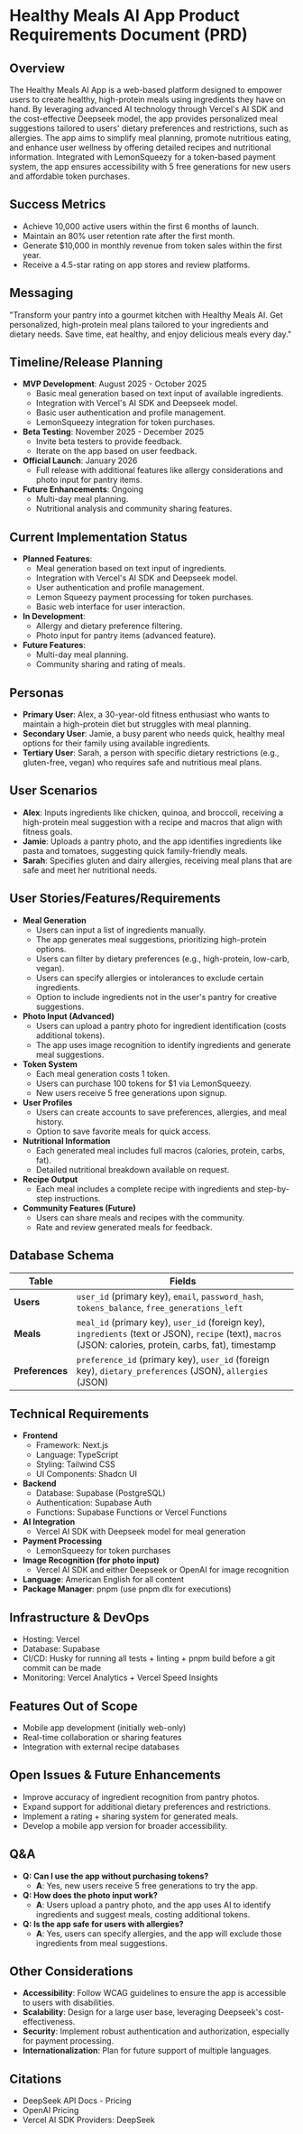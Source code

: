 # Healthy Meals AI App Product Requirements Document (PRD)

## Overview

The Healthy Meals AI App is a web-based platform designed to empower users to create healthy, high-protein meals using ingredients they have on hand. By leveraging advanced AI technology through Vercel's AI SDK and the cost-effective Deepseek model, the app provides personalized meal suggestions tailored to users' dietary preferences and restrictions, such as allergies. The app aims to simplify meal planning, promote nutritious eating, and enhance user wellness by offering detailed recipes and nutritional information. Integrated with LemonSqueezy for a token-based payment system, the app ensures accessibility with 5 free generations for new users and affordable token purchases.

## Success Metrics

- Achieve 10,000 active users within the first 6 months of launch.
- Maintain an 80% user retention rate after the first month.
- Generate $10,000 in monthly revenue from token sales within the first year.
- Receive a 4.5-star rating on app stores and review platforms.

## Messaging

"Transform your pantry into a gourmet kitchen with Healthy Meals AI. Get personalized, high-protein meal plans tailored to your ingredients and dietary needs. Save time, eat healthy, and enjoy delicious meals every day."

## Timeline/Release Planning

- **MVP Development**: August 2025 - October 2025
  - Basic meal generation based on text input of available ingredients.
  - Integration with Vercel's AI SDK and Deepseek model.
  - Basic user authentication and profile management.
  - LemonSqueezy integration for token purchases.
- **Beta Testing**: November 2025 - December 2025
  - Invite beta testers to provide feedback.
  - Iterate on the app based on user feedback.
- **Official Launch**: January 2026
  - Full release with additional features like allergy considerations and photo input for pantry items.
- **Future Enhancements**: Ongoing
  - Multi-day meal planning.
  - Nutritional analysis and community sharing features.

## Current Implementation Status

- **Planned Features**:
  - Meal generation based on text input of ingredients.
  - Integration with Vercel's AI SDK and Deepseek model.
  - User authentication and profile management.
  - Lemon Squeezy payment processing for token purchases.
  - Basic web interface for user interaction.
- **In Development**:
  - Allergy and dietary preference filtering.
  - Photo input for pantry items (advanced feature).
- **Future Features**:
  - Multi-day meal planning.
  - Community sharing and rating of meals.

## Personas

- **Primary User**: Alex, a 30-year-old fitness enthusiast who wants to maintain a high-protein diet but struggles with meal planning.
- **Secondary User**: Jamie, a busy parent who needs quick, healthy meal options for their family using available ingredients.
- **Tertiary User**: Sarah, a person with specific dietary restrictions (e.g., gluten-free, vegan) who requires safe and nutritious meal plans.

## User Scenarios

- **Alex**: Inputs ingredients like chicken, quinoa, and broccoli, receiving a high-protein meal suggestion with a recipe and macros that align with fitness goals.
- **Jamie**: Uploads a pantry photo, and the app identifies ingredients like pasta and tomatoes, suggesting quick family-friendly meals.
- **Sarah**: Specifies gluten and dairy allergies, receiving meal plans that are safe and meet her nutritional needs.

## User Stories/Features/Requirements

- **Meal Generation**
  - Users can input a list of ingredients manually.
  - The app generates meal suggestions, prioritizing high-protein options.
  - Users can filter by dietary preferences (e.g., high-protein, low-carb, vegan).
  - Users can specify allergies or intolerances to exclude certain ingredients.
  - Option to include ingredients not in the user's pantry for creative suggestions.
- **Photo Input (Advanced)**
  - Users can upload a pantry photo for ingredient identification (costs additional tokens).
  - The app uses image recognition to identify ingredients and generate meal suggestions.
- **Token System**
  - Each meal generation costs 1 token.
  - Users can purchase 100 tokens for $1 via LemonSqueezy.
  - New users receive 5 free generations upon signup.
- **User Profiles**
  - Users can create accounts to save preferences, allergies, and meal history.
  - Option to save favorite meals for quick access.
- **Nutritional Information**
  - Each generated meal includes full macros (calories, protein, carbs, fat).
  - Detailed nutritional breakdown available on request.
- **Recipe Output**
  - Each meal includes a complete recipe with ingredients and step-by-step instructions.
- **Community Features (Future)**
  - Users can share meals and recipes with the community.
  - Rate and review generated meals for feedback.

## Database Schema

| Table           | Fields                                                                                                                                                     |
| --------------- | ---------------------------------------------------------------------------------------------------------------------------------------------------------- |
| **Users**       | `user_id` (primary key), `email`, `password_hash`, `tokens_balance`, `free_generations_left`                                                               |
| **Meals**       | `meal_id` (primary key), `user_id` (foreign key), `ingredients` (text or JSON), `recipe` (text), `macros` (JSON: calories, protein, carbs, fat), timestamp |
| **Preferences** | `preference_id` (primary key), `user_id` (foreign key), `dietary_preferences` (JSON), `allergies` (JSON)                                                   |

## Technical Requirements

- **Frontend**
  - Framework: Next.js
  - Language: TypeScript
  - Styling: Tailwind CSS
  - UI Components: Shadcn UI
- **Backend**
  - Database: Supabase (PostgreSQL)
  - Authentication: Supabase Auth
  - Functions: Supabase Functions or Vercel Functions
- **AI Integration**
  - Vercel AI SDK with Deepseek model for meal generation
- **Payment Processing**
  - LemonSqueezy for token purchases
- **Image Recognition (for photo input)**
  - Vercel AI SDK and either Deepseek or OpenAI for image recognition
- **Language**: American English for all content
- **Package Manager**: pnpm (use pnpm dlx for executions)

## Infrastructure & DevOps

- Hosting: Vercel
- Database: Supabase
- CI/CD: Husky for running all tests + linting + pnpm build before a git commit can be made
- Monitoring: Vercel Analytics + Vercel Speed Insights

## Features Out of Scope

- Mobile app development (initially web-only)
- Real-time collaboration or sharing features
- Integration with external recipe databases

## Open Issues & Future Enhancements

- Improve accuracy of ingredient recognition from pantry photos.
- Expand support for additional dietary preferences and restrictions.
- Implement a rating + sharing system for generated meals.
- Develop a mobile app version for broader accessibility.

## Q&A

- **Q: Can I use the app without purchasing tokens?**
  - **A**: Yes, new users receive 5 free generations to try the app.
- **Q: How does the photo input work?**
  - **A**: Users upload a pantry photo, and the app uses AI to identify ingredients and suggest meals, costing additional tokens.
- **Q: Is the app safe for users with allergies?**
  - **A**: Yes, users can specify allergies, and the app will exclude those ingredients from meal suggestions.

## Other Considerations

- **Accessibility**: Follow WCAG guidelines to ensure the app is accessible to users with disabilities.
- **Scalability**: Design for a large user base, leveraging Deepseek's cost-effectiveness.
- **Security**: Implement robust authentication and authorization, especially for payment processing.
- **Internationalization**: Plan for future support of multiple languages.

## Citations

- DeepSeek API Docs - Pricing
- OpenAI Pricing
- Vercel AI SDK Providers: DeepSeek
